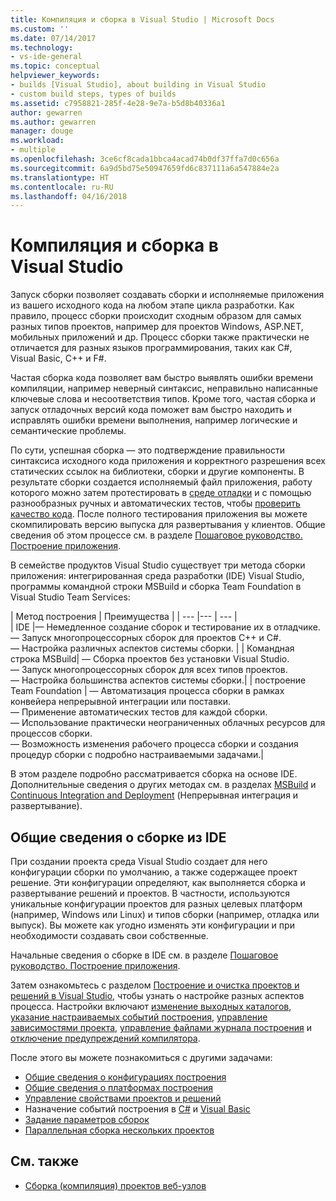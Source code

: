 ```yaml
---
title: Компиляция и сборка в Visual Studio | Microsoft Docs
ms.custom: ''
ms.date: 07/14/2017
ms.technology:
- vs-ide-general
ms.topic: conceptual
helpviewer_keywords:
- builds [Visual Studio], about building in Visual Studio
- custom build steps, types of builds
ms.assetid: c7958821-285f-4e28-9e7a-b5d8b40336a1
author: gewarren
ms.author: gewarren
manager: douge
ms.workload:
- multiple
ms.openlocfilehash: 3ce6cf8cada1bbca4acad74b0df37ffa7d0c656a
ms.sourcegitcommit: 6a9d5bd75e50947659fd6c837111a6a547884e2a
ms.translationtype: HT
ms.contentlocale: ru-RU
ms.lasthandoff: 04/16/2018
---
```

# <a name="compiling-and-building-in-visual-studio"></a>Компиляция и сборка в Visual Studio

Запуск сборки позволяет создавать сборки и исполняемые приложения из вашего исходного кода на любом этапе цикла разработки. Как правило, процесс сборки происходит сходным образом для самых разных типов проектов, например для проектов Windows, ASP.NET, мобильных приложений и др. Процесс сборки также практически не отличается для разных языков программирования, таких как C#, Visual Basic, C++ и F#. 

Частая сборка кода позволяет вам быстро выявлять ошибки времени компиляции, например неверный синтаксис, неправильно написанные ключевые слова и несоответствия типов. Кроме того, частая сборка и запуск отладочных версий кода поможет вам быстро находить и исправлять ошибки времени выполнения, например логические и семантические проблемы.  

По сути, успешная сборка — это подтверждение правильности синтаксиса исходного кода приложения и корректного разрешения всех статических ссылок на библиотеки, сборки и другие компоненты. В результате сборки создается исполняемый файл приложения, работу которого можно затем протестировать в [среде отладки](../debugger/index.md) и с помощью разнообразных ручных и автоматических тестов, чтобы [проверить качество кода](../test/improve-code-quality.md). После полного тестирования приложения вы можете скомпилировать версию выпуска для развертывания у клиентов. Общие сведения об этом процессе см. в разделе [Пошаговое руководство. Построение приложения](../ide/walkthrough-building-an-application.md).  

В семействе продуктов Visual Studio существует три метода сборки приложения: интегрированная среда разработки (IDE) Visual Studio, программы командной строки MSBuild и сборка Team Foundation в Visual Studio Team Services:
 
| Метод построения | Преимущества | 
| --- |--- | --- |  
| IDE |— Немедленное создание сборок и тестирование их в отладчике.<br />— Запуск многопроцессорных сборок для проектов C++ и C#.<br />— Настройка различных аспектов системы сборки. |
| Командная строка MSBuild| — Сборка проектов без установки Visual Studio.<br />— Запуск многопроцессорных сборок для всех типов проектов.<br />— Настройка большинства аспектов системы сборки.|
| построение Team Foundation | — Автоматизация процесса сборки в рамках конвейера непрерывной интеграции или поставки.<br />— Применение автоматических тестов для каждой сборки.<br />— Использование практически неограниченных облачных ресурсов для процессов сборки.<br />— Возможность изменения рабочего процесса сборки и создания процедур сборки с подробно настраиваемыми задачами.|  

В этом разделе подробно рассматривается сборка на основе IDE. Дополнительные сведения о других методах см. в разделах [MSBuild](../msbuild/msbuild.md) и [Continuous Integration and Deployment](https://www.visualstudio.com/docs/build/overview) (Непрерывная интеграция и развертывание).

## <a name="overview-of-building-from-the-ide"></a>Общие сведения о сборке из IDE  

При создании проекта среда Visual Studio создает для него конфигурации сборки по умолчанию, а также содержащее проект решение.  Эти конфигурации определяют, как выполняется сборка и развертывание решений и проектов. В частности, используются уникальные конфигурации проектов для разных целевых платформ (например, Windows или Linux) и типов сборки (например, отладка или выпуск). Вы можете как угодно изменять эти конфигурации и при необходимости создавать свои собственные.

Начальные сведения о сборке в IDE см. в разделе [Пошаговое руководство. Построение приложения](walkthrough-building-an-application.md).  

Затем ознакомьтесь с разделом [Построение и очистка проектов и решений в Visual Studio](building-and-cleaning-projects-and-solutions-in-visual-studio.md), чтобы узнать о настройке разных аспектов процесса. Настройки включают [изменение выходных каталогов](how-to-change-the-build-output-directory.md), [указание настраиваемых событий построения](specifying-custom-build-events-in-visual-studio.md), [управление зависимостями проекта](how-to-create-and-remove-project-dependencies.md), [управление файлами журнала построения](how-to-view-save-and-configure-build-log-files.md) и [отключение предупреждений компилятора](how-to-suppress-compiler-warnings.md).

После этого вы можете познакомиться с другими задачами:
- [Общие сведения о конфигурациях построения](understanding-build-configurations.md)
- [Общие сведения о платформах построения](understanding-build-platforms.md)
- [Управление свойствами проектов и решений](managing-project-and-solution-properties.md)  
- Назначение событий построения в [C#](how-to-specify-build-events-csharp.md) и [Visual Basic](how-to-specify-build-events-visual-basic.md) 
- [Задание параметров сборок](reference/options-dialog-box-projects-and-solutions-build-and-run.md)
- [Параллельная сборка нескольких проектов](../msbuild/building-multiple-projects-in-parallel-with-msbuild.md)  
  
## <a name="see-also"></a>См. также  

- [Сборка (компиляция) проектов веб-узлов](http://msdn.microsoft.com/Library/a9cbb88c-8fff-4c67-848b-98fbfd823193)   

